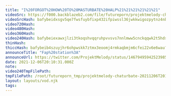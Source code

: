 ```yaml
---
title: "I%20FORGOT%20HOW%20TO%20MASTURBATE%20HALP%21%21%21%21%21%21"
videoSrc: https://f000.backblazeb2.com/file/futureporn/projektmelody-chaturbate-2021-12-06.mp4
videoSrcHash: bafybeidxsgv5qe7fwsfuybfixp432ifpiwssl36jwkkwigozpytnz4nbmy?filename=projektmelody-chaturbate-20211206T201000Z-source.mp4
video720Hash: 
video480Hash: 
video360Hash: 
video240Hash: bafybeiexawxjlzi3tkoqshvqqruhpvvsvs7nnlmww5cnckqqwk2t5hdsbm?filename=projektmelody-chaturbate-20211206T201000Z-240p.mp4
thinHash: 
thiccHash: bafybeib4szuyjhr6ohpwskk7ztmx3eoomj4rmkaqbmjm6cfei22v6e6wau?filename=20211206T201031Z-thicc.jpg
announceTitle: "Fap%20station%3A"
announceUrl: https://twitter.com/ProjektMelody/status/1467949594252398599
date: 2021-12-06T20:10:31.000Z
note: 
video240TmpFilePath: 
tmpFilePath: /root/futureporn_tmp/projektmelody-chaturbate-20211206T201031Z.mp4
layout: layouts/vod.njk
tags:
---
```

